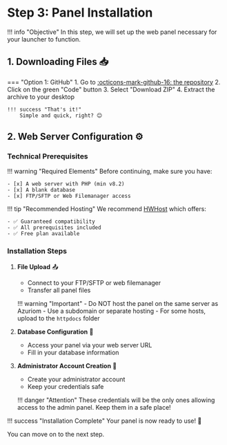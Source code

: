 # Step 3: Panel Installation

!!! info "Objective"
    In this step, we will set up the web panel necessary for your launcher to function.

## 1. Downloading Files 📥

=== "Option 1: GitHub"
    1. Go to [:octicons-mark-github-16: the repository](https://github.com/Riptiaz/CentralCorp-Panel)
    2. Click on the green "Code" button
    3. Select "Download ZIP"
    4. Extract the archive to your desktop

    !!! success "That's it!"
        Simple and quick, right? 😊


## 2. Web Server Configuration ⚙️

### Technical Prerequisites

!!! warning "Required Elements"
    Before continuing, make sure you have:

    - [x] A web server with PHP (min v8.2)
    - [x] A blank database
    - [x] FTP/SFTP or Web Filemanager access

!!! tip "Recommended Hosting"
    We recommend [HWHost](https://hwhost.fr/) which offers:

    - ✅ Guaranteed compatibility
    - ✅ All prerequisites included
    - ✅ Free plan available

### Installation Steps

1. **File Upload** 📤
    - Connect to your FTP/SFTP or web filemanager
    - Transfer all panel files

    !!! warning "Important"
        - Do NOT host the panel on the same server as Azuriom
        - Use a subdomain or separate hosting
        - For some hosts, upload to the `httpdocs` folder

2. **Database Configuration** 💾
    - Access your panel via your web server URL
    - Fill in your database information

3. **Administrator Account Creation** 👤
    - Create your administrator account
    - Keep your credentials safe

    !!! danger "Attention"
        These credentials will be the only ones allowing access to the admin panel.
        Keep them in a safe place!

!!! success "Installation Complete"
    Your panel is now ready to use! 🎉

You can move on to the next step.